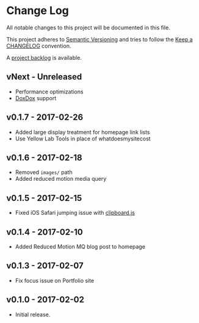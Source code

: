 # Change Log

All notable changes to this project will be documented in this file.

This project adheres to [Semantic Versioning](http://semver.org/) and tries to follow the [Keep a CHANGELOG](http://keepachangelog.com) convention.

A [project backlog](https://github.com/ericwbailey/ericwbailey.design/projects/1) is available.

## vNext - Unreleased

- Performance optimizations
- [DoxDox](https://doxdox.org/) support

## v0.1.7 - 2017-02-26

- Added large display treatment for homepage link lists
- Use Yellow Lab Tools in place of whatdoesmysitecost 

## v0.1.6 - 2017-02-18

- Removed `images/` path
- Added reduced motion media query

## v0.1.5 - 2017-02-15

- Fixed iOS Safari jumping issue with [clipboard.js](https://clipboardjs.com/)

## v0.1.4 - 2017-02-10

- Added Reduced Motion MQ blog post to homepage

## v0.1.3 - 2017-02-07

- Fix focus issue on Portfolio site

## v0.1.0 - 2017-02-02

- Initial release.
